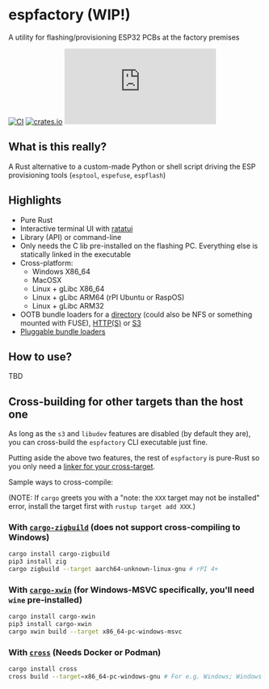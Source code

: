 # espfactory (WIP!)

A utility for flashing/provisioning ESP32 PCBs at the factory premises

[![CI](https://github.com/ivmarkov/espfactory/actions/workflows/ci.yml/badge.svg)](https://github.com/ivmarkov/espfactory/actions/workflows/ci.yml)
[![crates.io](https://img.shields.io/crates/v/espfactory.svg)](https://crates.io/crates/espfactory)
[![Matrix](https://img.shields.io/matrix/esp-rs:matrix.org?label=join%20matrix&color=BEC5C9&logo=matrix)](https://matrix.to/#/#esp-rs:matrix.org)

## What is this really?

A Rust alternative to a custom-made Python or shell script driving the ESP provisioning tools (`esptool`, `espefuse`, `espflash`)

## Highlights

- Pure Rust
- Interactive terminal UI with [ratatui](https://github.com/ratatui/ratatui)
- Library (API) or command-line
- Only needs the C lib pre-installed on the flashing PC. Everything else is statically linked in the executable
- Cross-platform:
  -  Windows X86_64
  -  MacOSX
  -  Linux + gLibc X86_64
  -  Linux + gLibc ARM64 (rPI Ubuntu or RaspOS)
  -  Linux + gLibc ARM32
- OOTB bundle loaders for a [directory](src/loader/dir.rs) (could also be NFS or something mounted with FUSE), [HTTP(S)](src.loader.http.rs) or [S3](src/loader/s3.rs)
- [Pluggable bundle loaders](src/loader.rs)

## How to use?

TBD

## Cross-building for other targets than the host one

As long as the `s3` and `libudev` features are disabled (by default they are), you can cross-build the `espfactory` CLI executable just fine.

Putting aside the above two features, the rest of `espfactory` is pure-Rust so you only need a [linker for your cross-target](https://capnfabs.net/posts/cross-compiling-rust-apps-raspberry-pi/).

Sample ways to cross-compile:

(NOTE: If `cargo` greets you with a "note: the `XXX` target may not be installed" error, install the target first with `rustup target add XXX`.)

### With [`cargo-zigbuild`](https://github.com/rust-cross/cargo-zigbuild) (does not support cross-compiling to Windows)

```sh
cargo install cargo-zigbuild
pip3 install zig
cargo zigbuild --target aarch64-unknown-linux-gnu # rPI 4+
```

### With [`cargo-xwin`](https://github.com/rust-cross/cargo-xwin) (for Windows-MSVC specifically, you'll need `wine` pre-installed)

```sh
cargo install cargo-xwin
pip3 install cargo-xwin
cargo xwin build --target x86_64-pc-windows-msvc
```

### With [`cross`](https://hackernoon.com/building-a-wireless-thermostat-in-rust-for-raspberry-pi-part-2) (Needs Docker or Podman)

```sh
cargo install cross
cross build --target=x86_64-pc-windows-gnu # For e.g. Windows; Windows MSVC is not supported, only the GNU target
```
